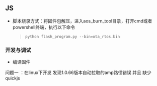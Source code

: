 ## JS

- 脚本烧录方式：将固件包解压，进入aos_burn_tool目录，打开cmd或者powershell终端，执行以下命令

  > ```
  > python flash_program.py --bin=ota_rtos.bin
  > ```
  >

### 开发与调试

- 编译固件

  

问题一 ：在linux下开发 发现1.0.66版本自动拉取的amp路径错误 并且 缺少quickjs